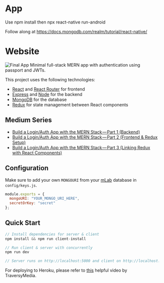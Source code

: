 
# App 
Use npm install then npx react-native run-android

Follow along at https://docs.mongodb.com/realm/tutorial/react-native/

# Website

![Final App](https://i.postimg.cc/tybZb8dL/final-MERNAuth.gif)
Minimal full-stack MERN app with authentication using passport and JWTs.

This project uses the following technologies:

- [React](https://reactjs.org) and [React Router](https://reacttraining.com/react-router/) for frontend
- [Express](http://expressjs.com/) and [Node](https://nodejs.org/en/) for the backend
- [MongoDB](https://www.mongodb.com/) for the database
- [Redux](https://redux.js.org/basics/usagewithreact) for state management between React components

## Medium Series

- [Build a Login/Auth App with the MERN Stack — Part 1 (Backend)](https://blog.bitsrc.io/build-a-login-auth-app-with-mern-stack-part-1-c405048e3669)
- [Build a Login/Auth App with the MERN Stack — Part 2 (Frontend & Redux Setup)](https://blog.bitsrc.io/build-a-login-auth-app-with-mern-stack-part-2-frontend-6eac4e38ee82)
- [Build a Login/Auth App with the MERN Stack — Part 3 (Linking Redux with React Components)](https://blog.bitsrc.io/build-a-login-auth-app-with-the-mern-stack-part-3-react-components-88190f8db718)

## Configuration

Make sure to add your own `MONGOURI` from your [mLab](http://mlab.com) database in `config/keys.js`.

```javascript
module.exports = {
  mongoURI: "YOUR_MONGO_URI_HERE",
  secretOrKey: "secret"
};
```

## Quick Start

```javascript
// Install dependencies for server & client
npm install && npm run client-install

// Run client & server with concurrently
npm run dev

// Server runs on http://localhost:5000 and client on http://localhost:3000
```

For deploying to Heroku, please refer to [this](https://www.youtube.com/watch?v=71wSzpLyW9k) helpful video by TraversyMedia.
